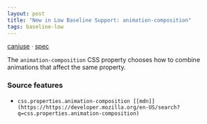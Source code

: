 ```yaml
---
layout: post
title: "New in Low Baseline Support: animation-composition"
tags: baseline-low
---
```


[caniuse](https://caniuse.com/?search=animation-composition) · [spec](https://drafts.csswg.org/css-animations-2/#animation-composition)

The `animation-composition` CSS property chooses how to combine animations that affect the same property.

### Source features

- ``css.properties.animation-composition [[mdn]](https://https://developer.mozilla.org/en-US/search?q=css.properties.animation-composition)``
